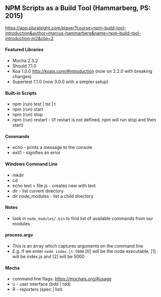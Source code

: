 ## NPM Scripts as a Build Tool (Hammarberg, PS: 2015)

https://app.pluralsight.com/player?course=npm-build-tool-introduction&author=marcus-hammarberg&name=npm-build-tool-introduction-m2&clip=2

#### Featured Libraries 
- Mocha 2.3.2
- Should 7.1.0
- Koa 1.0.0 http://koajs.com/#introduction (now on 2.2.0 with breaking changes)
- Supertest 1.1.0  (now 3.0.0 with a simpler setup)

#### Built-in Scripts
- npm (run) test | tst | t
- npm (run) start 
- npm (run) stop 
- npm (run) restart - (if restart is not defined, npm will run stop and then start) 

#### Commands 
- echo - prints a message to the console
- exit1 - signifies an error 

#### Windows Command Line 
- mkdir 
- cd 
- echo text > file.js - creates new with text
- dir - list current directory 
- dir node_modules - list a child directory 

#### Notes
- look in `node_modules/.bin` to find list of available commands from our modules 

#### process.argv
- This is an array which captures arguments on the command line 
- E.g. if we enter `node index.js 5000` [0] will be the node executable, [1] will be index.js and [2] will be 5000

#### Mocha 
- command line flags: https://mochajs.org/#usage 
- u - user interface (bdd | tdd)
- R - reporters (spec | list)